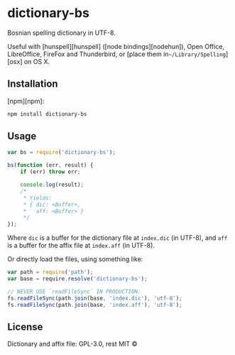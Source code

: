 # dictionary-bs

Bosnian spelling dictionary in UTF-8.

Useful with [hunspell][hunspell] ([node bindings][nodehun]), Open Office, LibreOffice, FireFox and Thunderbird, or [place them in`~/Library/Spelling`][osx] on OS X.

## Installation

[npm][npm]:

```bash
npm install dictionary-bs
```

## Usage

```js
var bs = require('dictionary-bs');

bs(function (err, result) {
    if (err) throw err;

    console.log(result);
    /*
     * Yields:
     * { dic: <Buffer>,
     *   aff: <Buffer> }
     */
});
```

Where `dic` is a buffer for the dictionary file at `index.dic` (in UTF-8), and
`aff` is a buffer for the affix file at `index.aff` (in UTF-8).

Or directly load the files, using something like:

```js
var path = require('path');
var base = require.resolve('dictionary-bs');

// NEVER USE `readFileSync` IN PRODUCTION.
fs.readFileSync(path.join(base, 'index.dic'), 'utf-8');
fs.readFileSync(path.join(base, 'index.aff'), 'utf-8');
```

## License

Dictionary and affix file: GPL-3.0, rest MIT ©
